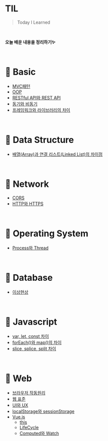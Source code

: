 # TIL
> Today I Learned

<br>

**오늘 배운 내용을 정리하기✨**

<br>
<!--
# 📌 Computer Science

<br>

# 📌 Algorithm

<br>
--!>

# 📌 Basic
- [MVC패턴](https://github.com/Haeun-Jung/TIL/blob/main/Basic/MVC_Pattern.md)
- [OOP](https://github.com/Haeun-Jung/TIL/blob/main/Basic/OOP.md)
- [RESTful API와 REST API](https://github.com/Haeun-Jung/TIL/blob/main/Basic/RESTful_API%26REST_API.md)
- [동기와 비동기](https://github.com/Haeun-Jung/TIL/blob/main/Basic/동기와_비동기.md)
- [프레임워크와 라이브러리의 차이](https://github.com/Haeun-Jung/TIL/blob/main/Basic/프레임워크와_라이브러리.md)

<br>

# 📌 Data Structure
- [배열(Array)과 연결 리스트(Linked List)의 차이점](https://github.com/Haeun-Jung/TIL/blob/main/DataStructure/Array%26LinkedList.md)

<br>

# 📌 Network
- [CORS](https://github.com/Haeun-Jung/TIL/blob/master/Network/CORS.md)
- [HTTP와 HTTPS](https://github.com/Haeun-Jung/TIL/blob/master/Network/HTTP&HTTPS.md)

<br>

# 📌 Operating System
- [Process와 Thread](https://github.com/Haeun-Jung/TIL/blob/master/OperatingSystem/Process&Thread.md)

<br>

# 📌 Database
- [이상현상](https://github.com/Haeun-Jung/TIL/blob/master/Database/이상현상.md)

<br>

# 📌 Javascript
  - [var, let, const 차이](https://github.com/Haeun-Jung/TIL/blob/master/Javascript/var&let&const.md)
  - [forEach()와 map()의 차이](https://github.com/Haeun-Jung/TIL/blob/master/Javascript/forEach()&map().md)
  - [slice, splice, split 차이](https://github.com/Haeun-Jung/TIL/blob/master/Javascript/slice&splice&split.md)

<br>

# 📌 Web
- [브라우저 작동원리](https://github.com/Haeun-Jung/TIL/blob/master/Web/브라우저_작동원리.md)
- [웹 표준](https://github.com/Haeun-Jung/TIL/blob/master/Web/Web-Standards.md)
- [UI와 UX](https://github.com/Haeun-Jung/TIL/blob/master/Web/UI&UX.md)
- [localStorage와 sessionStorage](https://github.com/Haeun-Jung/TIL/blob/master/Web/localStorage&sessionStorage.md)
- [Vue.js](https://github.com/Haeun-Jung/TIL/blob/master/Web/Vue.js)
  - [this](https://github.com/Haeun-Jung/TIL/blob/master/Web/Vue.js/this.md)
  - [LifeCycle](https://github.com/Haeun-Jung/TIL/blob/master/Web/Vue.js/LifeCycle.md)
  - [Computed와 Watch](https://github.com/Haeun-Jung/TIL/blob/master/Web/Vue.js/Computed&Watch.md)

<br>

<!--
# 📌 ETC

<br>
--!>
